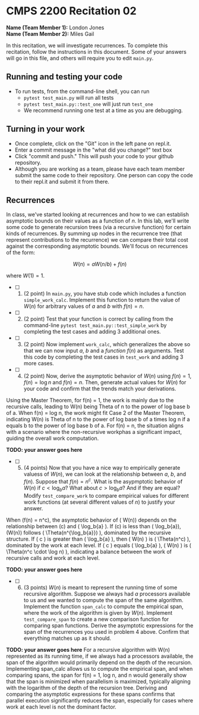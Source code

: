 # CMPS 2200  Recitation 02

**Name (Team Member 1):** London Jones  
**Name (Team Member 2):** Miles Gail

In this recitation, we will investigate recurrences. 
To complete this recitation, follow the instructions in this document. Some of your answers will go in this file, and others will require you to edit `main.py`.



## Running and testing your code
- To run tests, from the command-line shell, you can run
  + `pytest test_main.py` will run all tests
  + `pytest test_main.py::test_one` will just run `test_one`
  + We recommend running one test at a time as you are debugging.

## Turning in your work

- Once complete, click on the "Git" icon in the left pane on repl.it.
- Enter a commit message in the "what did you change?" text box
- Click "commit and push." This will push your code to your github repository.
- Although you are working as a team, please have each team member submit the same code to their repository. One person can copy the code to their repl.it and submit it from there.

## Recurrences

In class, we've started looking at recurrences and how to we can establish asymptotic bounds on their values as a function of $n$. In this lab, we'll write some code to generate recursion trees (via a recursive function) for certain kinds of recurrences. By summing up nodes in the recurrence tree (that represent contributions to the recurrence) we can compare their total cost against the corresponding asymptotic bounds. We'll focus on  recurrences of the form:

$$ W(n) = aW(n/b) + f(n) $$

where $W(1) = 1$.

- [ ] 1. (2 point) In `main.py`, you have stub code which includes a function `simple_work_calc`. Implement this function to return the value of $W(n)$ for arbitrary values of $a$ and $b$ with $f(n)=n$.

- [ ] 2. (2 point) Test that your function is correct by calling from the command-line `pytest test_main.py::test_simple_work` by completing the test cases and adding 3 additional ones.

- [ ] 3. (2 point) Now implement `work_calc`, which generalizes the above so that we can now input $a$, $b$ and a *function* $f(n)$ as arguments. Test this code by completing the test cases in `test_work` and adding 3 more cases.

- [ ] 4. (2 point) Now, derive the asymptotic behavior of $W(n)$ using $f(n) = 1$, $f(n) = \log n$ and $f(n) = n$. Then, generate actual values for $W(n)$ for your code and confirm that the trends match your derivations.

Using the Master Theorem, for f(n) = 1, the work is
mainly due to the recursive calls, leading to W(n)
being Theta of n to the power of log base b of a.
When f(n) = log n, the work might fit Case 2 of the
Master Theorem, indicating W(n) is Theta of n to
the power of log base b of a times log n if a
equals b to the power of log base b of a. For f(n)
= n, the situation aligns with a scenario where the
non-recursive workphas a significant impact,
guiding the overall work computation.

**TODO: your answer goes here**

- [ ] 5. (4 points) Now that you have a nice way to empirically generate valuess of $W(n)$, we can look at the relationship between $a$, $b$, and $f(n)$. Suppose that $f(n) = n^c$. What is the asypmptotic behavior of $W(n)$ if $c < \log_b a$? What about $c > \log_b a$? And if they are equal? Modify `test_compare_work` to compare empirical values for different work functions (at several different values of $n$) to justify your answer. 

When (f(n) = n^c), the asymptotic behavior of ( W(n)) depends on the relationship between (c) and ( \log_b{a} ). If (c) is less than ( \log_b{a}), (W(n)) follows ( \Theta(n^{\log_b{a}}) ), dominated by the recursive structure. If ( c ) is greater than ( \log_b{a} ), then ( W(n) ) is ( \Theta(n^c) ), dominated by the work at each level. If ( c ) equals ( \log_b{a} ), ( W(n) ) is ( \Theta(n^c \cdot \log n) ), indicating a balance between the work of recursive calls and work at each level.

**TODO: your answer goes here**

- [ ] 6. (3 points) $W(n)$ is meant to represent the running time of some recursive algorithm. Suppose we always had $a$ processors available to us and we wanted to compute the span of the same algorithm. Implement the function `span_calc` to compute the empirical span, where the work of the algorithm is given by $W(n)$. Implement `test_compare_span` to create a new comparison function for comparing span functions. Derive the asymptotic expressions for the span of the recurrences you used in problem 4 above. Confirm that everything matches up as it should. 

**TODO: your answer goes here**
For a recursive algorithm with W(n) represented as
its running time,
if we always had a processors
available, the span of the algorithm would
primarily depend on the depth of the recursion.
Implementing span_calc allows us to compute the
empirical span, and when comparing spans, the span
for f(n) = 1, log n, and n would generally show
that the span is minimized when parallelism is
maximized, typically aligning with the logarithm of
the depth of the recursion tree. Deriving and
comparing the asymptotic expressions for these
spans confirms that parallel execution
significantly reduces the span, especially for
cases where work at each level is not the dominant
factor.